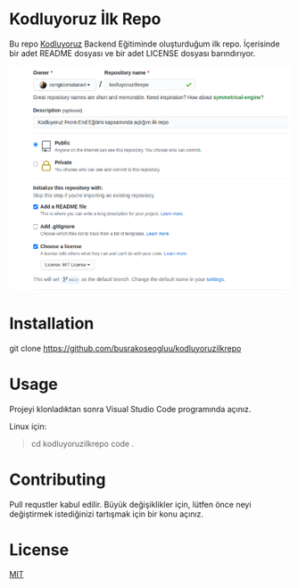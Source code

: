 # Kodluyoruz İlk Repo

Bu repo [Kodluyoruz](www.kodluyoruz.org) Backend Eğitiminde oluşturduğum ilk repo. İçerisinde bir adet README dosyası ve bir adet 
LICENSE dosyası barındırıyor.

![IMAGE](https://github.com/Kodluyoruz/taskforce/raw/main/git/odev1/figures/github.png)

# Installation

git clone https://github.com/busrakoseogluu/kodluyoruzilkrepo

# Usage

Projeyi klonladıktan sonra Visual Studio Code programında açınız.

Linux için:
> cd kodluyoruzilkrepo
> code .

# Contributing

Pull requstler kabul edilir. Büyük değişiklikler için, lütfen önce neyi değiştirmek istediğinizi tartışmak için bir konu açınız.

# License

[MIT](https://choosealicense.com/licenses/mit/)


